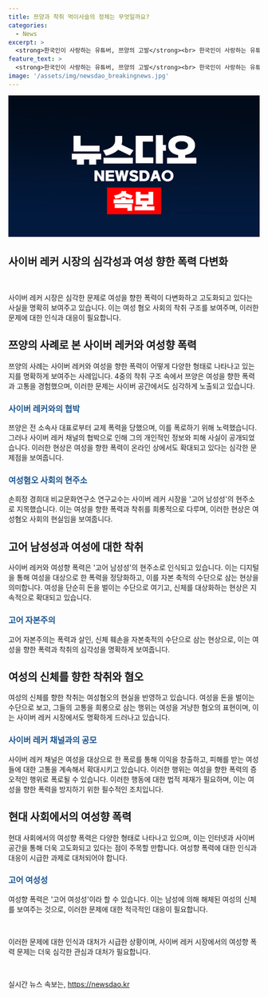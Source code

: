 ```yaml
---
title: 쯔양과 착취 먹이사슬의 정체는 무엇일까요?
categories:
  - News
excerpt: >
  <strong>한국인이 사랑하는 유튜버, 쯔양의 고발</strong><br> 한국인이 사랑하는 유튜버 쯔양이 전 소속사 대표로부터 4년간 교제 폭력을 당한 후 이를 폭로하려는 노력을 했습니다. 그러나 이로 인해 사이버 레커들의 협박과 2차 가해를 당하였습니다. 이 사건은 여성혐오 사회의 현주소를 반영하며, 사이버 레커가 여성을 신체적으로 착취하는 사례가 늘고 있습니다. 이러한 문제에 대한 계속적인 대화와 행동이 필요합니다.
feature_text: >
  <strong>한국인이 사랑하는 유튜버, 쯔양의 고발</strong><br> 한국인이 사랑하는 유튜버 쯔양이 전 소속사 대표로부터 4년간 교제 폭력을 당한 후 이를 폭로하려는 노력을 했습니다. 그러나 이로 인해 사이버 레커들의 협박과 2차 가해를 당하였습니다. 이 사건은 여성혐오 사회의 현주소를 반영하며, 사이버 레커가 여성을 신체적으로 착취하는 사례가 늘고 있습니다. 이러한 문제에 대한 계속적인 대화와 행동이 필요합니다.
image: '/assets/img/newsdao_breakingnews.jpg'
---
```


<p><img src="/assets/img/newsdao_breakingnews.jpg" alt="pcversion 속보" /></p>

<h2 data-ke-size="size26">사이버 레커 시장의 심각성과 여성 향한 폭력 다변화</h2>

<p data-ke-size="size16">&nbsp;</p>

<p data-ke-size="size16">사이버 레커 시장은 심각한 문제로 여성을 향한 폭력이 다변화하고 고도화되고 있다는 사실을 명확히 보여주고 있습니다. 이는 여성 혐오 사회의 착취 구조를 보여주며, 이러한 문제에 대한 인식과 대응이 필요합니다.</p>

<h2 data-ke-size="size26">쯔양의 사례로 본 사이버 레커와 여성향 폭력</h2>

<p data-ke-size="size16">쯔양의 사례는 사이버 레커와 여성을 향한 폭력이 어떻게 다양한 형태로 나타나고 있는지를 명확하게 보여주는 사례입니다. 4중의 착취 구조 속에서 쯔양은 여성을 향한 폭력과 고통을 경험했으며, 이러한 문제는 사이버 공간에서도 심각하게 노출되고 있습니다.</p>

<h3><b><span style="color: #1a5490;">사이버 레커와의 협박</span></b></h3>

<p data-ke-size="size16">쯔양은 전 소속사 대표로부터 교제 폭력을 당했으며, 이를 폭로하기 위해 노력했습니다. 그러나 사이버 레커 채널의 협박으로 인해 그의 개인적인 정보와 피해 사실이 공개되었습니다. 이러한 현상은 여성을 향한 폭력이 온라인 상에서도 확대되고 있다는 심각한 문제점을 보여줍니다.</p>

<h3><b><span style="color: #1a5490;">여성혐오 사회의 현주소</span></b></h3>

<p data-ke-size="size16">손희정 경희대 비교문화연구소 연구교수는 사이버 레커 시장을 '고어 남성성'의 현주소로 지목했습니다. 이는 여성을 향한 폭력과 착취를 희롱적으로 다루며, 이러한 현상은 여성혐오 사회의 현실임을 보여줍니다.</p>

<h2 data-ke-size="size26">고어 남성성과 여성에 대한 착취</h2>

<p data-ke-size="size16">사이버 레커와 여성향 폭력은 '고어 남성성'의 현주소로 인식되고 있습니다. 이는 디지털을 통해 여성을 대상으로 한 폭력을 정당화하고, 이를 자본 축적의 수단으로 삼는 현상을 의미합니다. 여성을 단순히 돈을 벌이는 수단으로 여기고, 신체를 대상화하는 현상은 지속적으로 확대되고 있습니다.</p>

<h3><b><span style="color: #1a5490;">고어 자본주의</span></b></h3>

<p data-ke-size="size16">고어 자본주의는 폭력과 살인, 신체 훼손을 자본축적의 수단으로 삼는 현상으로, 이는 여성을 향한 폭력과 착취의 심각성을 명확하게 보여줍니다.</p>

<h2 data-ke-size="size26">여성의 신체를 향한 착취와 혐오</h2>

<p data-ke-size="size16">여성의 신체를 향한 착취는 여성혐오의 현실을 반영하고 있습니다. 여성을 돈을 벌이는 수단으로 보고, 그들의 고통을 희롱으로 삼는 행위는 여성을 겨냥한 혐오의 표현이며, 이는 사이버 레커 시장에서도 명확하게 드러나고 있습니다.</p>

<h3><b><span style="color: #1a5490;">사이버 레커 채널과의 공모</span></b></h3>

<p data-ke-size="size16">사이버 레커 채널은 여성을 대상으로 한 폭로를 통해 이익을 창출하고, 피해를 받는 여성들에 대한 고통을 계속해서 확대시키고 있습니다. 이러한 행위는 여성을 향한 폭력의 증오적인 행위로 폭로될 수 있습니다. 이러한 행동에 대한 법적 제재가 필요하며, 이는 여성을 향한 폭력을 방지하기 위한 필수적인 조치입니다.</p>

<h2 data-ke-size="size26">현대 사회에서의 여성향 폭력</h2>

<p data-ke-size="size16">현대 사회에서의 여성향 폭력은 다양한 형태로 나타나고 있으며, 이는 인터넷과 사이버 공간을 통해 더욱 고도화되고 있다는 점이 주목할 만합니다. 여성향 폭력에 대한 인식과 대응이 시급한 과제로 대처되어야 합니다.</p>

<h3><b><span style="color: #1a5490;">고어 여성성</span></b></h3>

<p data-ke-size="size16">여성향 폭력은 '고어 여성성'이라 할 수 있습니다. 이는 남성에 의해 해체된 여성의 신체를 보여주는 것으로, 이러한 문제에 대한 적극적인 대응이 필요합니다.</p>

<p data-ke-size="size16">&nbsp;</p>

<p data-ke-size="size16">이러한 문제에 대한 인식과 대처가 시급한 상황이며, 사이버 레커 시장에서의 여성향 폭력 문제는 더욱 심각한 관심과 대처가 필요합니다.</p>

<p data-ke-size="size16">&nbsp;</p>
실시간 뉴스 속보는, <a href="https://newsdao.kr" rel="dofollow">https://newsdao.kr</a>


